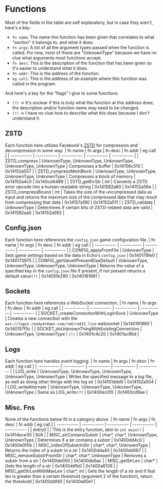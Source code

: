 # Functions
Most of the fields in the table are self explanatory, but in case they aren't, here's a key:
- `fn name`: The name this function has been given that correlates to what "section" it belongs to, and what it does.
- `fn args`: A list of all the argument types passed when the function is called. For now, most of these are "UnknownType" because we have no clue what arguments most functions accept.
- `fn desc`: This is the description of the function that has been given so it's easier to understand what it does.
- `fn addr`: This is the address of the function.
- `eg call`: This is the address of an example where this function was called in the program.

And here's a key for the "flags" I give to some functions:
- `(?)` -> It's unclear if this is truly what the function at this address does; the description and/or function name may need to be changed.
- `(!)` -> I have no clue how to describe what this does because I don't understand it.

## ZSTD
Each function here utilizes Facebook's [ZSTD](https://github.com/facebook/zstd) for compression and decompression in some way.
| fn name     | fn args     | fn desc     | fn addr     | eg call     |
| ----------- | ----------- | ----------- | ----------- | ----------- |
| ZSTD_compress | UnknownType, UnknownType, UnknownType, UnknownType, UnknownType | Compresses a buffer | 0x14156c510 | 0x14152a557 |
| ZSTD_compressMemBlock | UnknownType, UnknownType, UnknownType, UnknownType | Compresses a block of memory | 0x14152a4c0 | 0x140cd4489 |
| ZSTD_getErrStr | int | Converts a ZSTD error opcode into a human-readable string | 0x141582a80 | 0x14152a56e |
| ZSTD_compressBound | int | Takes the size of the uncompressed data as input and returns the maximum size of the compressed data that may result from compressing that data | 0x14157a190 | 0x14152a511 |
| ZSTD_validate | UnknownType | Determines if certain bits of ZSTD-related data are valid | 0x141582aa0 | 0x14152a562 |

## Config.json
Each function here references the `config.json` game configuration file.
| fn name     | fn args     | fn desc     | fn addr     | eg call     |
| ----------- | ----------- | ----------- | ----------- | ----------- |
| CONFIG_applyFromFile | UnknownType | Sets game settings based on the data in Echo's `config.json` | 0x140179fe0 | 0x140173975 |
| CONFIG_getValueIfPresentElseDefault | UnknownType, UnknownType, UnknownType,  UnknownType | Returns the value of a specified key in the `config.json` file if present, if not present returns a default value`(?)` | 0x1405fe290 | 0x140181881 |

## Sockets
Each function here references a WebSocket connection.
| fn name     | fn args     | fn desc     | fn addr     | eg call     |
| ----------- | ----------- | ----------- | ----------- | ----------- |
| SOCKET_createConnectionWithLoginSock | UnknownType | Creates a new connection with the `wss://login.readyatdawn.com/rad/rad15_live` websocket | 0x140181860 | 0x140157f5c |
| SOCKET_doUnknownThingWithExistingConnection | UnknownType, UnknownType | `(!)` | 0x1401c4c20 | 0x1401ac86d |

## Logs
Each function here handles event logging.
| fn name     | fn args     | fn desc     | fn addr     | eg call     |
| ----------- | ----------- | ----------- | ----------- | ----------- |
| LOG_write | UnknownType, UnknownType, UnknownType, UnknownType, UnknownType | Writes the specified message to a log file, as well as doing other things with the log str | 0x14151ddd0 | 0x14152a504 |
| LOG_writeAlternate | UnknownType, UnknownType, UnknownType, UnknownType | Same as LOG_write`(?)` | 0x1400ec0f0 | 0x1400cd9ae |

## Misc. Fns
None of the functions below fit in a category above.
| fn name     | fn args     | fn desc     | fn addr     | eg call     |
| ----------- | ----------- | ----------- | ----------- | ----------- |
| entry0 | | This is the entry function, akin to `int main()` | 0x1414ece30 | N/A |
| MISC_strContainsSubstr | char*, char*, UnknownType, UnknownType | Determines if a str contains a substr | 0x1400dd4c0 | 0x1400e0f0b |
| MISC_indexOfSubstrInStr | char*, char*, UnknownType | Returns the index of a substr in a str | 0x1400dda40 | 0x1400dd567 |
| MISC_removeSubstrFromStr | char*, char*, UnknownType | Removes a substr from a str | 0x1400de050 | 0x1400db6ac |
| MISC_getStrLen | char* | Gets the length of a str | 0x1400ddfb0 | 0x1400a6126 |
| MISC_getStrLenWithMaxLen | char*, int | Gets the length of a str and if that len is greater than a certain threshold (argument 2 of the function), return the threshold | 0x1400ddfd0 | 0x1400a60e1 |
